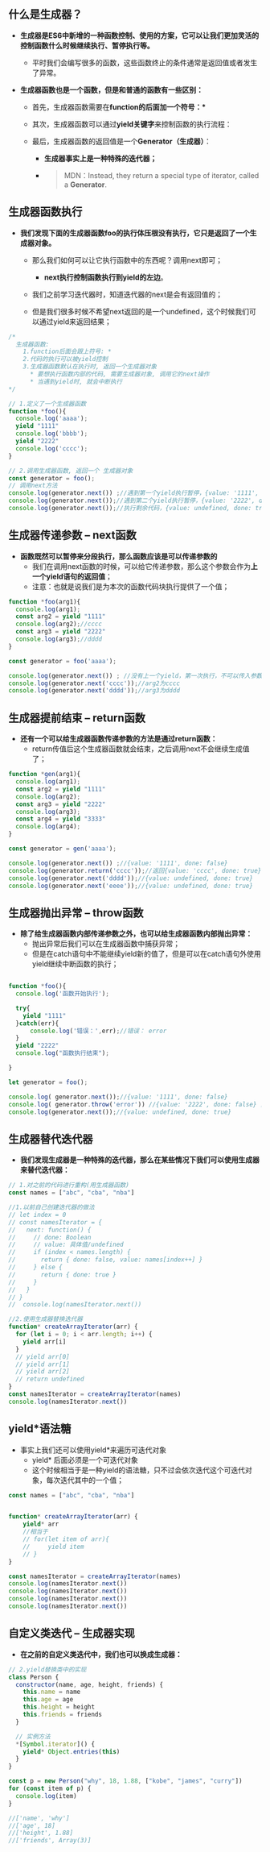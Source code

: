 ## **什么是生成器？**

- **生成器是ES6中新增的一种函数控制、使用的方案，它可以让我们更加灵活的控制函数什么时候继续执行、暂停执行等。**

  - 平时我们会编写很多的函数，这些函数终止的条件通常是返回值或者发生了异常。

- **生成器函数也是一个函数，但是和普通的函数有一些区别：**

  - 首先，生成器函数需要在**function的后面加一个符号：\***

  - 其次，生成器函数可以通过**yield关键字**来控制函数的执行流程：

  - 最后，生成器函数的返回值是一个**Generator（生成器）**：

    - **生成器事实上是一种特殊的迭代器；**

    - > MDN：Instead, they return a special type of iterator, called a **Generator**.


## **生成器函数执行**

- **我们发现下面的生成器函数foo的执行体压根没有执行，它只是返回了一个生成器对象。**
  - 那么我们如何可以让它执行函数中的东西呢？调用next即可；
    - **next执行控制函数执行到yield的左边**。

  - 我们之前学习迭代器时，知道迭代器的next是会有返回值的；
  - 但是我们很多时候不希望next返回的是一个undefined，这个时候我们可以通过yield来返回结果；


```js
/*
  生成器函数: 
    1.function后面会跟上符号: *
    2.代码的执行可以被yield控制
    3.生成器函数默认在执行时, 返回一个生成器对象
      * 要想执行函数内部的代码, 需要生成器对象, 调用它的next操作
      * 当遇到yield时, 就会中断执行
*/

// 1.定义了一个生成器函数
function *foo(){
  console.log('aaaa');
  yield "1111"
  console.log('bbbb');
  yield "2222"
  console.log('cccc');
}

// 2.调用生成器函数, 返回一个 生成器对象
const generator = foo();
// 调用next方法
console.log(generator.next()) ;//遇到第一个yield执行暂停，{value: '1111', done: false}
console.log(generator.next());//遇到第二个yield执行暂停，{value: '2222', done: false}
console.log(generator.next());//执行剩余代码，{value: undefined, done: true}
```

## **生成器传递参数 – next函数**

- **函数既然可以暂停来分段执行，那么函数应该是可以传递参数的**
  - 我们在调用next函数的时候，可以给它传递参数，那么这个参数会作为**上一个yield语句的返回值**； 
  - 注意：也就是说我们是为本次的函数代码块执行提供了一个值；


```js
function *foo(arg1){
  console.log(arg1);
  const arg2 = yield "1111"
  console.log(arg2);//cccc
  const arg3 = yield "2222"
  console.log(arg3);//dddd
}

const generator = foo('aaaa');

console.log(generator.next()) ; //没有上一个yield，第一次执行，不可以传入参数，可以通过函数本身进行传参。
console.log(generator.next('cccc'));//arg2为cccc
console.log(generator.next('dddd'));//arg3为dddd
```



## **生成器提前结束 – return函数**

- **还有一个可以给生成器函数传递参数的方法是通过return函数：**
  - return传值后这个生成器函数就会结束，之后调用next不会继续生成值了；


```js
function *gen(arg1){
  console.log(arg1);
  const arg2 = yield "1111"
  console.log(arg2);
  const arg3 = yield "2222"
  console.log(arg3);
  const arg4 = yield "3333"
  console.log(arg4);
}

const generator = gen('aaaa');

console.log(generator.next()) ;//{value: '1111', done: false}
console.log(generator.return('cccc'));//返回{value: 'cccc', done: true}，生成器函数后面的代码都不会执行
console.log(generator.next('dddd'));//{value: undefined, done: true}
console.log(generator.next('eeee'));//{value: undefined, done: true}
```

## **生成器抛出异常 – throw函数**

- **除了给生成器函数内部传递参数之外，也可以给生成器函数内部抛出异常：**
  - 抛出异常后我们可以在生成器函数中捕获异常；
  - 但是在catch语句中不能继续yield新的值了，但是可以在catch语句外使用yield继续中断函数的执行；


```js

function *foo(){
  console.log('函数开始执行');

  try{
    yield "1111"
  }catch(err){
      console.log('错误：',err);//错误： error
  }
  yield "2222"
  console.log("函数执行结束");

}

let generator = foo();

console.log( generator.next());//{value: '1111', done: false}
console.log( generator.throw('error')) //{value: '2222', done: false} ，继续执行到下一个yield
console.log(generator.next());//{value: undefined, done: true}
```

## **生成器替代迭代器**

- **我们发现生成器是一种特殊的迭代器，那么在某些情况下我们可以使用生成器来替代迭代器：**

 ```js
 // 1.对之前的代码进行重构(用生成器函数)
 const names = ["abc", "cba", "nba"]
 
 //1.以前自己创建迭代器的做法
 // let index = 0
 // const namesIterator = {
 //   next: function() {
 //     // done: Boolean
 //     // value: 具体值/undefined
 //     if (index < names.length) {
 //       return { done: false, value: names[index++] }
 //     } else {
 //       return { done: true }
 //     }
 //   }
 // }
 //  console.log(namesIterator.next())
 
 //2.使用生成器替换迭代器
 function* createArrayIterator(arr) {
   for (let i = 0; i < arr.length; i++) {
     yield arr[i]
   }
   // yield arr[0]
   // yield arr[1]
   // yield arr[2]
   // return undefined
 }
 const namesIterator = createArrayIterator(names)
 console.log(namesIterator.next())
 
 ```

## yield\*语法糖

- 事实上我们还可以使用yield*来遍历可迭代对象
  - yield* 后面必须是一个可迭代对象
  - 这个时候相当于是一种yield的语法糖，只不过会依次迭代这个可迭代对象，每次迭代其中的一个值；

```js
const names = ["abc", "cba", "nba"]


function* createArrayIterator(arr) {
    yield* arr
    //相当于
    // for(let item of arr){
    //     yield item
    // }
}

const namesIterator = createArrayIterator(names)
console.log(namesIterator.next())
console.log(namesIterator.next())
console.log(namesIterator.next())
console.log(namesIterator.next())
```



## **自定义类迭代 – 生成器实现**

- **在之前的自定义类迭代中，我们也可以换成生成器：**

```js
// 2.yield替换类中的实现
class Person {
  constructor(name, age, height, friends) {
    this.name = name
    this.age = age
    this.height = height
    this.friends = friends
  }

  // 实例方法
  *[Symbol.iterator]() {
    yield* Object.entries(this)
  }
}

const p = new Person("why", 18, 1.88, ["kobe", "james", "curry"])
for (const item of p) {
  console.log(item)
}

//['name', 'why']
//['age', 18]
//['height', 1.88]
//['friends', Array(3)]
```

